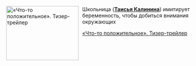 <!--2025-05-17 23:00:39-->
<div class="yb">
  <div class="rss kino_kino"><a href="https://www.kino-teatr.ru/video/49691/" title="«Что-то положительное». Тизер-трейлер"><img src="https://www.kino-teatr.ru/video/1/9/49691/poster.jpg" width="196" height="147" align="left" hspace="5" style="margin: 0px 10px 0px 5px" alt="«Что-то положительное». Тизер-трейлер"/></a>Школьница (<a href=https://www.kino-teatr.ru/kino/acter/w/ros/491358/bio/ target=_blank><strong>Таисья Калинина</strong></a>) имитирует беременность, чтобы добиться внимания окружающих <p class="titl"><a href="https://www.kino-teatr.ru/video/49691/">«Что-то положительное». Тизер-трейлер</a></p></div>
</div>
